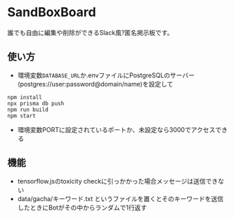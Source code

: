 # SandBoxBoard

誰でも自由に編集や削除ができるSlack風?匿名掲示板です。

## 使い方

* 環境変数`DATABASE_URL`か.envファイルにPostgreSQLのサーバー(postgres://user:password@domain/name)を設定して
```
npm install
npx prisma db push
npm run build
npm start
```
* 環境変数PORTに設定されているポートか、未設定なら3000でアクセスできる

## 機能

* tensorflow.jsのtoxicity checkに引っかかった場合メッセージは送信できない
* data/gacha/キーワード.txt というファイルを置くとそのキーワードを送信したときにBotがその中からランダムで1行返す
